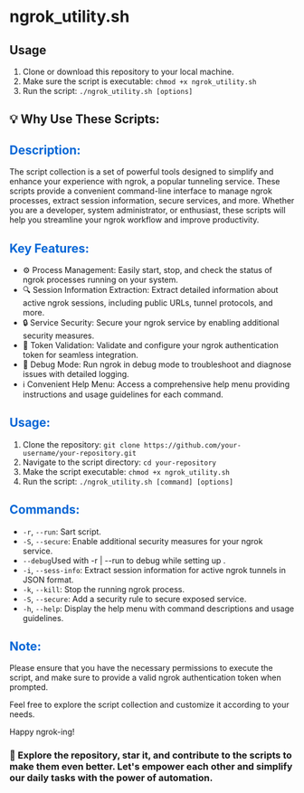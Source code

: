 <!DOCTYPE html>
<html lang="en">

</head>
<body>
  <h1>ngrok_utility.sh</h1>
  
  <h2>Usage</h2>
  <ol>
    <li>Clone or download this repository to your local machine.</li>
    <li>Make sure the script is executable: <code>chmod +x ngrok_utility.sh</code></li>
    <li>Run the script: <code>./ngrok_utility.sh [options]</code></li>
  </ol>
  <h2>💡 Why Use These Scripts:</h2>

<h2 style="color: #0366d6;">Description:</h2>

<p>The script collection is a set of powerful tools designed to simplify and enhance your experience with ngrok, a popular tunneling service. These scripts provide a convenient command-line interface to manage ngrok processes, extract session information, secure services, and more. Whether you are a developer, system administrator, or enthusiast, these scripts will help you streamline your ngrok workflow and improve productivity.</p>

<h2 style="color: #0366d6;">Key Features:</h2>

<ul>
  <li>⚙️ Process Management: Easily start, stop, and check the status of ngrok processes running on your system.</li>
  <li>🔍 Session Information Extraction: Extract detailed information about active ngrok sessions, including public URLs, tunnel protocols, and more.</li>
  <li>🔒 Service Security: Secure your ngrok service by enabling additional security measures.</li>
  <li>🔐 Token Validation: Validate and configure your ngrok authentication token for seamless integration.</li>
  <li>🐞 Debug Mode: Run ngrok in debug mode to troubleshoot and diagnose issues with detailed logging.</li>
  <li>ℹ️ Convenient Help Menu: Access a comprehensive help menu providing instructions and usage guidelines for each command.</li>
</ul>

<h2 style="color: #0366d6;">Usage:</h2>

<ol>
  <li>Clone the repository: <code>git clone https://github.com/your-username/your-repository.git</code></li>
  <li>Navigate to the script directory: <code>cd your-repository</code></li>
  <li>Make the script executable: <code>chmod +x ngrok_utility.sh</code></li>
  <li>Run the script: <code>./ngrok_utility.sh [command] [options]</code></li>
</ol>

<h2 style="color: #0366d6;">Commands:</h2>

<ul>
  <li><code>-r</code>, <code>--run</code>: Sart script.
  <li><code>-S</code>, <code>--secure</code>: Enable additional security measures for your ngrok service.</li>
  <li><code>--debug</code>Used with -r | --run to debug while setting up .</li>
  <li><code>-i</code>, <code>--sess-info</code>: Extract session information for active ngrok tunnels in JSON format.</li>
  <li><code>-k</code>, <code>--kill</code>: Stop the running ngrok process.</li>
  <li><code>-S</code>, <code>--secure</code>: Add a security rule to secure exposed service.</li>
  <li><code>-h</code>, <code>--help</code>: Display the help menu with command descriptions and usage guidelines.</li>
  
</ul>

<h2 style="color: #0366d6;">Note:</h2>

<p>Please ensure that you have the necessary permissions to execute the script, and make sure to provide a valid ngrok authentication token when prompted.</p>

<p>Feel free to explore the script collection and customize it according to your needs.</p>

<p>Happy ngrok-ing!</p>
  <h3>🌟 Explore the repository, star it, and contribute to the scripts to make them even better. Let's empower each other and simplify our daily tasks with the power of automation.</h3>
</body>
</html>

